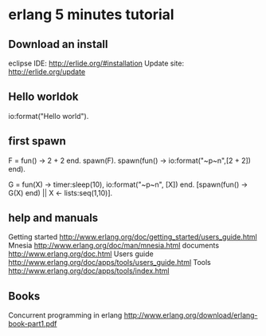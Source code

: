 # erlang 5 minutes tutorial

## Download an install

eclipse IDE: http://erlide.org/#installation
Update site: http://erlide.org/update

## Hello worldok

io:format("Hello world").

## first spawn

F = fun() -> 2 + 2 end.
spawn(F).
spawn(fun() -> io:format("~p~n",[2 + 2]) end).

G = fun(X) -> timer:sleep(10), io:format("~p~n", [X]) end.
[spawn(fun() -> G(X) end) || X <- lists:seq(1,10)].

## help and manuals

Getting started http://www.erlang.org/doc/getting_started/users_guide.html
Mnesia          http://www.erlang.org/doc/man/mnesia.html
documents       http://www.erlang.org/doc.html
Users guide     http://www.erlang.org/doc/apps/tools/users_guide.html
Tools           http://www.erlang.org/doc/apps/tools/index.html

## Books

Concurrent programming in erlang http://www.erlang.org/download/erlang-book-part1.pdf
